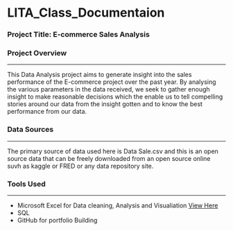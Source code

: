 # LITA_Class_Documentaion

### Project Title: E-commerce Sales Analysis


### Project Overview
---
This Data Analysis project aims to generate insight into the sales performance of the E-commerce project over the past year. By analysing the various parameters in the data received, we seek to gather enough insight to make reasonable decisions which the enable us to tell compelling stories around our data from the insight gotten and to know the best performance from our data.

### Data Sources
---
The primary source of data used here is Data Sale.csv and this is an open source data that can be freely downloaded from an open source online suvh as kaggle or FRED or any data repository site.

### Tools Used
---
- Microsoft Excel for Data cleaning, Analysis and Visualiation [View Here](https://universityoflagos-my.sharepoint.com/:x:/g/personal/210904532_live_unilag_edu_ng/EfAjdREbKdtLiUYcM23R8i4B9U07nKqqV9HeGTRXiCL9hQ?e=qreUNC)
- SQL 
- GitHub for portfolio Building
